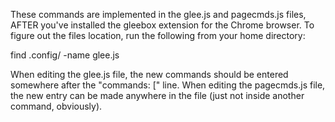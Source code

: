 These commands are implemented in the glee.js and pagecmds.js files, AFTER you've installed the gleebox extension for the Chrome browser.  To figure out the files location, run the following from your home directory:

  find .config/ -name glee.js

When editing the glee.js file, the new commands should be entered somewhere after the "commands: [" line.  When editing the pagecmds.js file, the new entry can be made anywhere in the file (just not inside another command, obviously).

